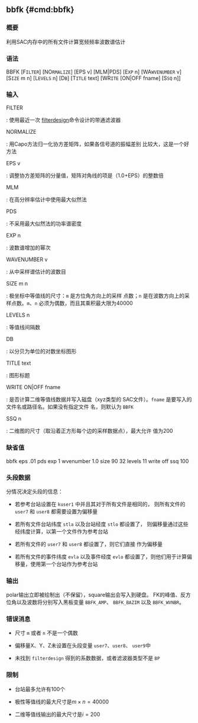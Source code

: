 ## bbfk {#cmd:bbfk}

### 概要

利用SAC内存中的所有文件计算宽频频率波数谱估计

### 语法

BBFK \[F`ILTER`\] \[NO`RMALIZE`\] \[EPS v\] \[MLM|PDS\] \[E`XP` n\]
\[WA`WVENUMBER` v\] \[S`IZE` m n\] \[L`EVELS` n\] \[D`B`\] \[T`ITLE`
text\] \[WR`ITE` \[ON|OFF fname\] \[S`SQ` n\]\]

### 输入

FILTER

:   使用最近一次
    [filterdesign](/commands/filterdesign.md)命令设计的带通滤波器

NORMALIZE

:   用Capo方法归一化协方差矩阵，如果各信号道的振幅差别
    比较大，这是一个好方法

EPS v

:   调整协方差矩阵的分量值，矩阵对角线的项是（1.0+EPS）的整数倍

MLM

:   在高分辨率估计中使用最大似然法

PDS

:   不采用最大似然法的功率谱密度

EXP n

:   波数谱增加的幂次

WAVENUMBER v

:   从中采样谱估计的波数目

SIZE m n

:   极坐标中等值线的尺寸：`m` 是方位角方向上的采样 点数；`n`
    是在波数方向上的采样点数。`m`、`n`
    必须为偶数，而且其乘积最大限为40000

LEVELS n

:   等值线间隔数

DB

:   以分贝为单位的对数坐标图形

TITLE text

:   图形标题

WRITE ON|OFF fname

:   是否计算二维等值线数据并写入磁盘（xyz类型的 SAC文件）。`fname`
    是要写入的文件名或路径名。如果没有指定文件 名，则默认为 `BBFK`

SSQ n

:   二维图的尺寸（取沿着正方形每个边的采样数据点），最大允许 值为200

### 缺省值

bbfk eps .01 pds exp 1 wvenumber 1.0 size 90 32 levels 11 write off ssq
100

### 头段数据

分情况决定头段的信息：

-   若参考台站设置在 `kuser1` 中并且其对于所有文件是相同的，
    则所有文件的 `user7` 和 `user8` 都需要设置为偏移量

-   若所有文件台站纬度 `stla` 以及台站经度 `stlo` 都设置了，
    则偏移量通过这些经纬度计算，以第一个文件作为参考台站

-   若所有文件的 `user7` 和 `user8` 都设置了，则它们直接 作为偏移量

-   若所有文件的事件纬度 `evla` 以及事件经度 `evlo`
    都设置了，则他们用于计算偏移量，使用第一个台站作为参考台站

### 输出

polar输出立即被绘制出（不保留），square输出会写入到硬盘。
FK的峰值、反方位角以及波数将分别写入黑板变量 `BBFK_AMP`、 `BBFK_BAZIM`
以及 `BBFK_WVNBR`。

### 错误消息

-   尺寸 `m` 或者 `n` 不是一个偶数

-   偏移量X、Y、Z未设置在头段变量 `user7`、`user8`、 `user9`中

-   未找到 `filterdesign` 得到的系数数据，或者滤波器类型不是 `BP`

### 限制

-   台站最多允许有100个

-   极性等值线的最大尺寸是$m\times n = 40000$

-   二维等值线输出的最大尺寸是$i = 200$


